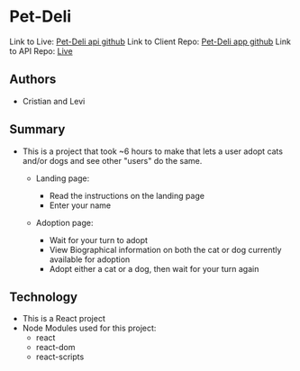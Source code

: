 # Pet-Deli
Link to Live: [Pet-Deli api github](https://github.com/thinkful-ei-cheetah/cristian-levi-petful-server)
Link to Client Repo: [Pet-Deli app github](https://github.com/thinkful-ei-cheetah/cristian-levi-petful-client)
Link to API Repo: [Live]()

## Authors 
+ Cristian and Levi

## Summary

+ This is a project that took ~6 hours to make that lets a user adopt cats and/or dogs and see other "users" do the same.

  + Landing page:
    + Read the instructions on the landing page
    + Enter your name

  + Adoption page:
    + Wait for your turn to adopt
    + View Biographical information on both the cat or dog currently available for adoption
    + Adopt either a cat or a dog, then wait for your turn again

## Technology
+ This is a React project
+ Node Modules used for this project:
  + react
  + react-dom
  + react-scripts
